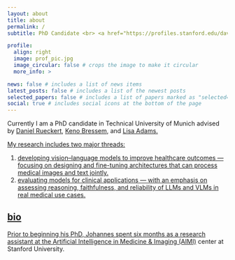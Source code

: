 ```yaml
---
layout: about
title: about
permalink: /
subtitle: PhD Candidate <br> <a href="https://profiles.stanford.edu/dave-van-veen/">Stanford University</a> 

profile:
  align: right
  image: prof_pic.jpg
  image_circular: false # crops the image to make it circular
  more_info: >

news: false # includes a list of news items
latest_posts: false # includes a list of the newest posts
selected_papers: false # includes a list of papers marked as "selected={true}"
social: true # includes social icons at the bottom of the page
---
```


Currently I am a PhD candidate in Technical University of Munich advised by <a href="https://www.professoren.tum.de/en/rueckert-daniel">Daniel Rueckert</a>, <a href="https://www.radiologie.mri.tum.de/en/team/keno_bressem">Keno Bressem</a>, and <a href="https://www.ias.tum.de/ias/adams-lisa/">Lisa Adams.<br>

My research includes two major threads:
1. developing vision–language models to improve healthcare outcomes — focusing on designing and fine-tuning architectures that can process medical images and text jointly.
2. evaluating models for clinical applications — with an emphasis on assessing reasoning, faithfulness, and reliability of LLMs and VLMs in real medical use cases.

<div style="margin-top: 30px;"></div>

## bio
Prior to beginning his PhD, Johannes spent six months as a research assistant at the <a href="https://aimi.stanford.edu/">Artificial Intelligence in Medicine & Imaging (AIMI)</a> center at Stanford University.

<div style="margin-top: 40px;"></div>

